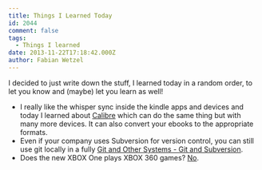 ```yaml
---
title: Things I Learned Today
id: 2044
comment: false
tags:
  - Things I learned
date: 2013-11-22T17:18:42.000Z
author: Fabian Wetzel
---
```


I decided to just write down the stuff, I learned today in a random order, to let you know and (maybe) let you learn as well!

*   I really like the whisper sync inside the kindle apps and devices and today I learned about [Calibre](http://calibre-ebook.com/) which can do the same thing but with many more devices. It can also convert your ebooks to the appropriate formats.
*   Even if your company uses Subversion for version control, you can still use git locally in a fully [Git and Other Systems - Git and Subversion](http://git-scm.com/book/ch8-1.html).
*   Does the new XBOX One plays XBOX 360 games? [No](http://reviews.cnet.com/8301-9020_7-57585541-222/xbox-360-games-wont-work-with-the-xbox-one/).

